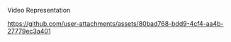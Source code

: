 Video Representation


https://github.com/user-attachments/assets/80bad768-bdd9-4cf4-aa4b-27779ec3a401

